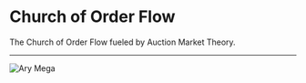 # Church of Order Flow
The Church of Order Flow fueled by Auction Market Theory.

---

![Ary Mega](https://aryxmega.com/_next/image?url=https%3A%2F%2Fsuper-static-assets.s3.amazonaws.com%2F8f3ab038-ea6c-4c41-98f0-083593930ad6%2Fimages%2Fb91e4ce6-c992-4f96-b4b2-208c9766c977.jpg)
